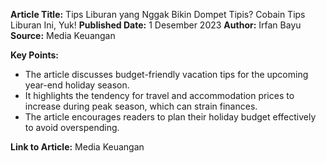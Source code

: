 **Article Title:** Tips Liburan yang Nggak Bikin Dompet Tipis? Cobain Tips Liburan Ini, Yuk!
**Published Date:** 1 Desember 2023
**Author:** Irfan Bayu
**Source:** Media Keuangan

**Key Points:**
- The article discusses budget-friendly vacation tips for the upcoming year-end holiday season.
- It highlights the tendency for travel and accommodation prices to increase during peak season, which can strain finances.
- The article encourages readers to plan their holiday budget effectively to avoid overspending.

**Link to Article:** Media Keuangan